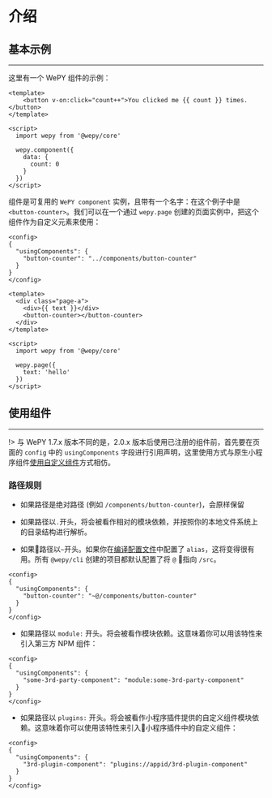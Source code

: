 # 介绍

## 基本示例

---

这里有一个 WePY 组件的示例：

```vue
<template>
    <button v-on:click="count++">You clicked me {{ count }} times.</button>
</template>

<script>
  import wepy from '@wepy/core'

  wepy.component({
    data: {
      count: 0
    }
  })
</script>
```

组件是可复用的 ```WePY component``` 实例，且带有一个名字：在这个例子中是 ```<button-counter>```。我们可以在一个通过 ```wepy.page``` 创建的页面实例中，把这个组件作为自定义元素来使用：

```vue
<config>
{
  "usingComponents": {
    "button-counter": "../components/button-counter"
  }
}
</config>

<template>
  <div class="page-a">
    <div>{{ text }}</div>
    <button-counter></button-counter>
  </div>
</template>

<script>
  import wepy from '@wepy/core'

  wepy.page({
    text: 'hello'
  })
</script>

```

## 使用组件

---

!> 与 WePY 1.7.x 版本不同的是，2.0.x 版本后使用已注册的组件前，首先要在页面的 ```config``` 中的 ```usingComponents``` 字段进行引用声明，这里使用方式与原生小程序组件[使用自定义组件](https://developers.weixin.qq.com/miniprogram/dev/framework/custom-component/)方式相仿。

### 路径规则

- 如果路径是绝对路径 (例如 ```/components/button-counter```)，会原样保留

- 如果路径以```.```开头，将会被看作相对的模块依赖，并按照你的本地文件系统上的目录结构进行解析。

- 如果路径以```~```开头。如果你在[编译配置文件](/cli/config.md?id=resolve)中配置了 ```alias```，这将变得很有用。所有 ```@wepy/cli``` 创建的项目都默认配置了将 ```@``` 指向 ```/src```。

```vue
<config>
{
  "usingComponents": {
    "button-counter": "~@/components/button-counter"
  }
}
</config>
```

- 如果路径以 ```module:``` 开头。将会被看作模块依赖。这意味着你可以用该特性来引入第三方 NPM 组件：

```vue
<config>
{
  "usingComponents": {
    "some-3rd-party-component": "module:some-3rd-party-component"
  }
}
</config>
```

- 如果路径以 ```plugins:``` 开头。将会被看作小程序插件提供的自定义组件模块依赖。这意味着你可以使用该特性来引入小程序插件中的自定义组件：

```vue
<config>
{
  "usingComponents": {
    "3rd-plugin-component": "plugins://appid/3rd-plugin-component"
  }
}
</config>
```
